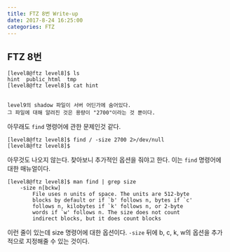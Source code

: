 ```yaml
---
title: FTZ 8번 Write-up
date: 2017-8-24 16:25:00
categories: FTZ
---
```


## FTZ 8번

    [level8@ftz level8]$ ls
    hint  public_html  tmp
    [level8@ftz level8]$ cat hint
    
    
    level9의 shadow 파일이 서버 어딘가에 숨어있다.
    그 파일에 대해 알려진 것은 용량이 "2700"이라는 것 뿐이다.

아무래도 `find` 명령어에 관한 문제인것 같다.

    [level8@ftz level8]$ find / -size 2700 2>/dev/null
    [level8@ftz level8]$

아무것도 나오지 않는다. 찾아보니 추가적인 옵션을 줘야고 한다.
이는 `find` 명령어에 대한 매뉴얼이다. 

    [level8@ftz level8]$ man find | grep size
	    -size n[bckw]
		    File uses n units of space. The units are 512-byte
		    blocks by default or if `b' follows n, bytes if `c'
		    follows n, kilobytes if `k' follows n, or 2-byte
		    words if `w' follows n. The size does not count
		    indirect blocks, but it does count blocks

이런 줄이 있는데 size 명령어에 대한 옵션이다. `-size` 뒤에 b, c, k, w의 옵션을 추가적으로 지정해줄 수 있는 것이다.